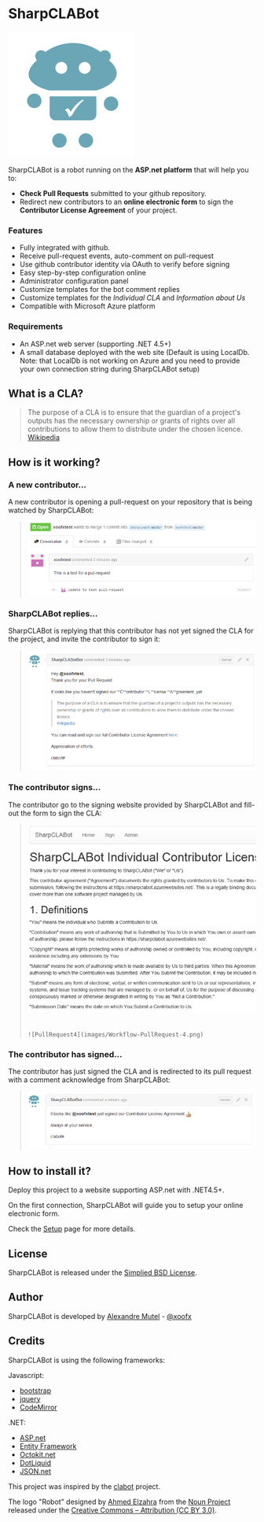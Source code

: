 # SharpCLABot

![](logo.png)

SharpCLABot is a robot running on the **ASP.net platform** that will help you to:

- **Check Pull Requests** submitted to your github repository. 
- Redirect new contributors to an **online electronic form** to sign the **Contributor License Agreement** of your project.

### Features

- Fully integrated with github. 
- Receive pull-request events, auto-comment on pull-request
- Use github contributor identity via OAuth to verify before signing
- Easy step-by-step configuration online
- Administrator configuration panel
 - Customize templates for the bot comment replies
 - Customize templates for the *Individual CLA* and *Information about Us*  
- Compatible with Microsoft Azure platform

### Requirements

- An ASP.net web server (supporting .NET 4.5+)
- A small database deployed with the web site (Default is using LocalDb. Note: that LocalDb is not working on Azure and you need to provide your own connection string during SharpCLABot setup) 

## What is a CLA?

> The purpose of a CLA is to ensure that the guardian of a project's outputs has the necessary ownership or grants of rights over all contributions to allow them to distribute under the chosen licence.
> [Wikipedia](http://en.wikipedia.org/wiki/Contributor_License_Agreement)

## How is it working?

### A new contributor... 
A new contributor is opening a pull-request on your repository that is being watched by SharpCLABot:

> ![PullRequest1](images/Workflow-PullRequest-1.png)

### SharpCLABot replies...
SharpCLABot is replying that this contributor has not yet signed the CLA for the project, and invite the contributor to sign it:

> ![PullRequest2](images/Workflow-PullRequest-2.png)

### The contributor signs...
The contributor go to the signing website provided by SharpCLABot and fill-out the form to sign the CLA:

> ![PullRequest3](images/Workflow-PullRequest-3.png)
> 
> ~~~~~~~~~~~~~~~~~~~~~~~~~~~~~~~~~~~~~~~~~~~~~~~~~~~~~~~~~~~~~~~~~~~~~~
> 
> ![PullRequest4](images/Workflow-PullRequest-4.png)

### The contributor has signed...
The contributor has just signed the CLA and is redirected to its pull request with a comment acknowledge from SharpCLABot:

> ![PullRequest5](images/Workflow-PullRequest-5.png)

## How to install it?

Deploy this project to a website supporting ASP.net with .NET4.5+.

On the first connection, SharpCLABot will guide you to setup your online electronic form.

Check the [Setup](Setup.md) page for more details.

## License
SharpCLABot is released under the [Simplied BSD License](http://opensource.org/licenses/BSD-2-Clause).

## Author

SharpCLABot is developed by [Alexandre Mutel](https://github.com/xoofx) - [@xoofx](http://twitter.com/xoofx)

## Credits

SharpCLABot is using the following frameworks:

Javascript:

- [bootstrap](http://getbootstrap.com/)
- [jquery](http://jquery.com/)
- [CodeMirror](http://codemirror.net/)

.NET:

- [ASP.net](http://www.asp.net/)
- [Entity Framework](http://msdn.microsoft.com/en-us/data/ef.aspx)
- [Octokit.net](https://github.com/octokit/octokit.net)
- [DotLiquid](https://github.com/formosatek/dotliquid)
- [JSON.net](http://james.newtonking.com/json)

This project was inspired by the [clabot](https://github.com/clabot/clabot) project.

The logo "Robot" designed by [Ahmed Elzahra](http://www.thenounproject.com/trochilidae) from the [Noun Project](http://www.thenounproject.com) released under the [Creative Commons – Attribution (CC BY 3.0)](http://creativecommons.org/licenses/by/3.0/us/).
